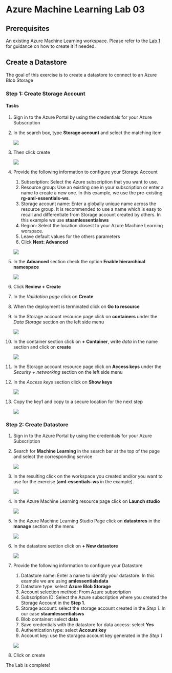 # Azure Machine Learning Lab 03

## Prerequisites

An existing Azure Machine Learning workspace. Please refer to the [Lab 1](../LabM01_01/README.md) for guidance on how to create it if needed.

## Create a Datastore

The goal of this exercise is to create a datastore to connect to an Azure Blob Storage 

### Step 1: Create Storage Account 

#### Tasks

1. Sign in to the Azure Portal by using the credentials for your Azure Subscription
2. In the search box, type **Storage account** and select the matching item

    ![](img/search_storage_account.png)

3. Then click create
   
   ![](img/create_storage_account.png)

4. Provide the following information to configure your Storage Account
      1. Subscription: Select the Azure subscription that you want to use.
      2. Resource group: Use an existing one in your subscription or enter a name to create a new one. In this example, we use the pre-existing **rg-aml-essentials-ws**. 
      3. Storage account name: Enter a globally unique name across the resource group. It is recommended to use a name which is easy to recall and differentiate from Storage account created by others. In this example we use **staamlessentialsws**
      4. Region: Select the location closest to your Azure Machine Learning worspace.
      5. Leave default values for the others parameters
      6. Click **Next: Advanced**

    ![](img/storage_account_settings_1.png)

5. In the **Advanced** section check the option **Enable hierarchical namespace**

    ![](img/storage_account_settings_2.png)

6. Click **Review + Create**

7. In the *Validation page* click on **Create**

8. When the deployment is terminated click on **Go to resource**

9. In the Storage account resource page click on **containers** under the *Data Storage* section on the left side menu

    ![](img/select_containers_section.png)

10. In the container section click on **+ Container**, write *data* in the name section and click on **create**
    
    ![](img/create_data_container.png)

11. In the Storage account resource page click on **Access keys** under the *Security + networking* section on the left side menu

12. In the *Access keys* section click on **Show keys**

    ![](img/show_storage_account_key.png)

13. Copy the key1 and copy to a secure location for the next step

     ![](img/get_storage_account_key.png)


### Step 2: Create Datastore

1. Sign in to the Azure Portal by using the credentials for your Azure Subscription
2. Search for **Machine Learning** in the search bar at the top of the page and select the corresponding service

    ![](img/select_machine_learning.png)

3. In the resulting click on the workspace you created and/or you want to use for the exercise (**aml-essentials-ws** in the example).

    ![](img/select_workspace.png)

4. In the Azure Machine Learning resource page click on **Launch studio**

    ![](img/aml_launch_studio.png)

5. In the Azure Machine Learning Studio Page click on **datastores** in the **manage** section of the menu

    ![](img/select_datastores_session.png)

6. In the datastore section click on **+ New datastore**

    ![](img/new_datastores_click.png)

7. Provide the following information to configure your Datastore
   1. Datastore name: Enter a name to identify your datastore. In this example we are using **amlessentialsdata** 
   2. Datastore type: select **Azure Blob Storage**
   3. Account selection method: From Azure subscription
   4. Subscription ID: Select the Azure subscription where you created the Storage Account in the **Step 1**.
   5. Storage account: select the storage account created in the *Step 1*. In our case **staamlessentialsws**
   6. Blob container: select **data**
   7. Save credentials with the datastore for data access: select **Yes**
   8. Authentication type: select **Account key**
   9. Account key: use the storagea account key generated in the *Step 1*

     ![](img/settings_datastore.png)

8. Click on create

The Lab is complete!
